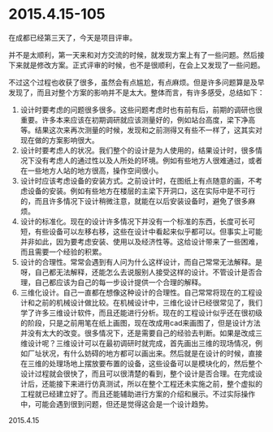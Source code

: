 2015.4.15-105
=============
在成都已经第三天了，今天是项目评审。

并不是太顺利，第一天来和对方交流的时候，就发现方案上有了一些问题。然后接下来就是修改方案。正式评审的时候，也不是很顺利，在会上又发现了一些问题。

不过这个过程也收获了很多，虽然会有点尴尬，有点麻烦。但是许多问题算是及早发现了，而且对整个方案的影响并不是太大。整体而言，有许多感受，总结如下：

1. 设计时要考虑的问题很多很多。这些问题考虑时也有前有后，前期的调研也很重要。许多本来应该在初期调研就应该测量好的，例如站台高度，梁下净高等。结果这次来再次测量的时候，发现和之前测得又有些不一样了，这其实对现在做的方案影响很大。
2. 设计时要考虑人的状况。我们整个的设计是为人使用的，结果设计时，很多情况下没有考虑人的通过性以及人所处的环境。例如有些地方人很难通过，或者在一些地方人站的地方很高，操作空间很小。
3. 设计时应该考虑设备的安装方式。之前设计时，在图纸上有点随意的画，不考虑设备的安装。例如有些地方在楼层的主梁下开洞口，这在实际中是不可行的，而且许多情况下设计稍微注意，就能在以后安装设备时，避免了很多麻烦。
4. 设计的标准化。现在的设计许多情况下并没有一个标准的东西，长度可长可短，有些设备可以左移右移，这些在设计中看起来似乎都可以。但事实上可能并非如此，因为要考虑安装、使用以及经济性等。这给设计带来了一些困难，而且需要一个经验的积累。
5. 设计的合理性。常常会遇到有人问为什么这样设计，而自己常常无法解释。是呀，自己都无法解释，还能怎么去说服别人接受这样的设计。不管设计是否合理，自己都应该为自己的每一步设计提供一个合理的解释。
6. 三维化设计。自己一直都在想像这种设计的合理性。自己常常将现在的工程设计和之前的机械设计做比较。在机械设计中，三维化设计已经很常见了，我们学了许多三维设计软件，而且还能进行分析。现在的工程设计似乎还在很初级的阶段，只是之前用笔在纸上画图，现在改成用cad来画图了，但是设计方法并没有太大的改变。很多情况下，还是需要自己的经验去判断。如果是改成三维设计呢？三维设计可以在最初调研时就完成，首先画出三维的现场情况，例如厂址状况，有什么妨碍的地方都可以画出来。然后就是在设计的时候，直接在三维的处理场地上摆放要布置的设备，这些设备可以是模块化的，然后整个设计过程就会很快了，而且可以很清楚的看到，整个设计是否合理。在完成设计后，还能接下来进行仿真测试，所以在整个工程还未实施之前，整个虚拟的工程就已经建立好了。而且还能辅助进行方案的介绍和展示。不过实际操作中，可能会遇到很到问题，但还是觉得这会是一个设计趋势。

2015.4.15
